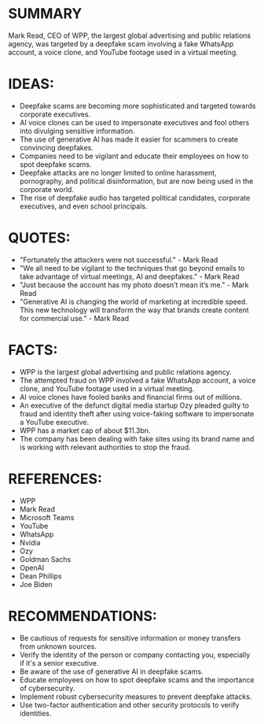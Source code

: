 # SUMMARY
Mark Read, CEO of WPP, the largest global advertising and public relations agency, was targeted by a deepfake scam involving a fake WhatsApp account, a voice clone, and YouTube footage used in a virtual meeting.

# IDEAS:
* Deepfake scams are becoming more sophisticated and targeted towards corporate executives.
* AI voice clones can be used to impersonate executives and fool others into divulging sensitive information.
* The use of generative AI has made it easier for scammers to create convincing deepfakes.
* Companies need to be vigilant and educate their employees on how to spot deepfake scams.
* Deepfake attacks are no longer limited to online harassment, pornography, and political disinformation, but are now being used in the corporate world.
* The rise of deepfake audio has targeted political candidates, corporate executives, and even school principals.

# QUOTES:
* "Fortunately the attackers were not successful." - Mark Read
* "We all need to be vigilant to the techniques that go beyond emails to take advantage of virtual meetings, AI and deepfakes." - Mark Read
* "Just because the account has my photo doesn’t mean it’s me." - Mark Read
* "Generative AI is changing the world of marketing at incredible speed. This new technology will transform the way that brands create content for commercial use." - Mark Read

# FACTS:
* WPP is the largest global advertising and public relations agency.
* The attempted fraud on WPP involved a fake WhatsApp account, a voice clone, and YouTube footage used in a virtual meeting.
* AI voice clones have fooled banks and financial firms out of millions.
* An executive of the defunct digital media startup Ozy pleaded guilty to fraud and identity theft after using voice-faking software to impersonate a YouTube executive.
* WPP has a market cap of about $11.3bn.
* The company has been dealing with fake sites using its brand name and is working with relevant authorities to stop the fraud.

# REFERENCES:
* WPP
* Mark Read
* Microsoft Teams
* YouTube
* WhatsApp
* Nvidia
* Ozy
* Goldman Sachs
* OpenAI
* Dean Phillips
* Joe Biden

# RECOMMENDATIONS:
* Be cautious of requests for sensitive information or money transfers from unknown sources.
* Verify the identity of the person or company contacting you, especially if it's a senior executive.
* Be aware of the use of generative AI in deepfake scams.
* Educate employees on how to spot deepfake scams and the importance of cybersecurity.
* Implement robust cybersecurity measures to prevent deepfake attacks.
* Use two-factor authentication and other security protocols to verify identities.
